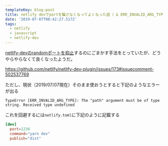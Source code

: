 ```yaml
---
templateKey: blog-post
title: netlify devでportを騙さなくなってよくなった話（ & ERR_INVALID_ARG_TYPEを回避する）
date: '2019-07-07T08:42:27.517Z'
tags:
  - netlify
  - javascript
  - netlify-dev
---
```


[netlify-devのrandomポートを抑止](https://blog.terrier.dev/blog/2019/20190519180234-netlify-dev-parcel/)するのにごまかす手法をとっていたが、どうやらやらなくて良くなったようだ。

https://github.com/netlify/netlify-dev-plugin/issues/173#issuecomment-502537769

ただし、現状（2019/07/07現在）そのまま使おうとすると下記のようなエラーが出る

```
TypeError [ERR_INVALID_ARG_TYPE]: The "path" argument must be of type string. Received type undefined
```

これを回避するには`netlify.toml`に下記のように記載する

```toml
[dev]
  port=1234
  command="yarn dev"
  publish="dist"
```
